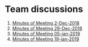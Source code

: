 # Team discussions

1. [Minutes of Meeting 2-Dec-2018](/2-Dec-2018.md)
2. [Minutes of Meeting 29-Dec-2018](/29-Dec-2018.md)
3. [Minutes of Meeting 05-jan-2019](/05-jan-2019.md)
4. [Minutes of Meeting 19-jan-2019](/19-jan-2019.md)
